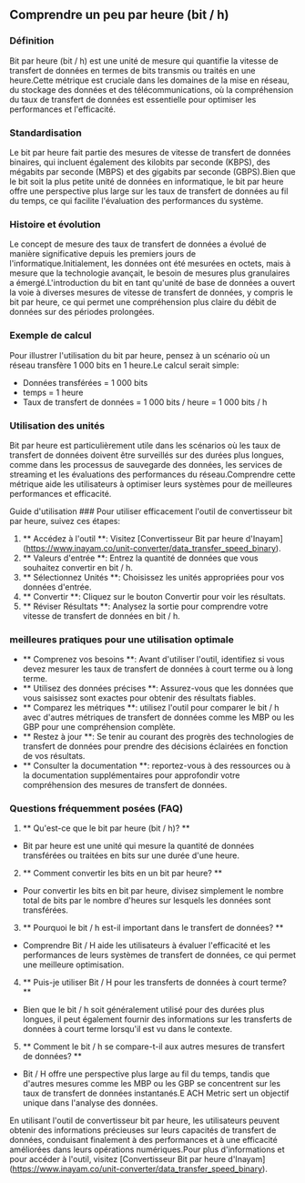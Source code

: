 ## Comprendre un peu par heure (bit / h)

### Définition
Bit par heure (bit / h) est une unité de mesure qui quantifie la vitesse de transfert de données en termes de bits transmis ou traités en une heure.Cette métrique est cruciale dans les domaines de la mise en réseau, du stockage des données et des télécommunications, où la compréhension du taux de transfert de données est essentielle pour optimiser les performances et l'efficacité.

### Standardisation
Le bit par heure fait partie des mesures de vitesse de transfert de données binaires, qui incluent également des kilobits par seconde (KBPS), des mégabits par seconde (MBPS) et des gigabits par seconde (GBPS).Bien que le bit soit la plus petite unité de données en informatique, le bit par heure offre une perspective plus large sur les taux de transfert de données au fil du temps, ce qui facilite l'évaluation des performances du système.

### Histoire et évolution
Le concept de mesure des taux de transfert de données a évolué de manière significative depuis les premiers jours de l'informatique.Initialement, les données ont été mesurées en octets, mais à mesure que la technologie avançait, le besoin de mesures plus granulaires a émergé.L'introduction du bit en tant qu'unité de base de données a ouvert la voie à diverses mesures de vitesse de transfert de données, y compris le bit par heure, ce qui permet une compréhension plus claire du débit de données sur des périodes prolongées.

### Exemple de calcul
Pour illustrer l'utilisation du bit par heure, pensez à un scénario où un réseau transfère 1 000 bits en 1 heure.Le calcul serait simple:
- Données transférées = 1 000 bits
- temps = 1 heure
- Taux de transfert de données = 1 000 bits / heure = 1 000 bits / h

### Utilisation des unités
Bit par heure est particulièrement utile dans les scénarios où les taux de transfert de données doivent être surveillés sur des durées plus longues, comme dans les processus de sauvegarde des données, les services de streaming et les évaluations des performances du réseau.Comprendre cette métrique aide les utilisateurs à optimiser leurs systèmes pour de meilleures performances et efficacité.

Guide d'utilisation ###
Pour utiliser efficacement l'outil de convertisseur bit par heure, suivez ces étapes:
1. ** Accédez à l'outil **: Visitez [Convertisseur Bit par heure d'Inayam] (https://www.inayam.co/unit-converter/data_transfer_speed_binary).
2. ** Valeurs d'entrée **: Entrez la quantité de données que vous souhaitez convertir en bit / h.
3. ** Sélectionnez Unités **: Choisissez les unités appropriées pour vos données d'entrée.
4. ** Convertir **: Cliquez sur le bouton Convertir pour voir les résultats.
5. ** Réviser Résultats **: Analysez la sortie pour comprendre votre vitesse de transfert de données en bit / h.

### meilleures pratiques pour une utilisation optimale
- ** Comprenez vos besoins **: Avant d'utiliser l'outil, identifiez si vous devez mesurer les taux de transfert de données à court terme ou à long terme.
- ** Utilisez des données précises **: Assurez-vous que les données que vous saisissez sont exactes pour obtenir des résultats fiables.
- ** Comparez les métriques **: utilisez l'outil pour comparer le bit / h avec d'autres métriques de transfert de données comme les MBP ou les GBP pour une compréhension complète.
- ** Restez à jour **: Se tenir au courant des progrès des technologies de transfert de données pour prendre des décisions éclairées en fonction de vos résultats.
- ** Consulter la documentation **: reportez-vous à des ressources ou à la documentation supplémentaires pour approfondir votre compréhension des mesures de transfert de données.

### Questions fréquemment posées (FAQ)

1. ** Qu'est-ce que le bit par heure (bit / h)? **
- Bit par heure est une unité qui mesure la quantité de données transférées ou traitées en bits sur une durée d'une heure.

2. ** Comment convertir les bits en un bit par heure? **
- Pour convertir les bits en bit par heure, divisez simplement le nombre total de bits par le nombre d'heures sur lesquels les données sont transférées.

3. ** Pourquoi le bit / h est-il important dans le transfert de données? **
- Comprendre Bit / H aide les utilisateurs à évaluer l'efficacité et les performances de leurs systèmes de transfert de données, ce qui permet une meilleure optimisation.

4. ** Puis-je utiliser Bit / H pour les transferts de données à court terme? **
- Bien que le bit / h soit généralement utilisé pour des durées plus longues, il peut également fournir des informations sur les transferts de données à court terme lorsqu'il est vu dans le contexte.

5. ** Comment le bit / h se compare-t-il aux autres mesures de transfert de données? **
- Bit / H offre une perspective plus large au fil du temps, tandis que d'autres mesures comme les MBP ou les GBP se concentrent sur les taux de transfert de données instantanés.E ACH Metric sert un objectif unique dans l'analyse des données.

En utilisant l'outil de convertisseur bit par heure, les utilisateurs peuvent obtenir des informations précieuses sur leurs capacités de transfert de données, conduisant finalement à des performances et à une efficacité améliorées dans leurs opérations numériques.Pour plus d'informations et pour accéder à l'outil, visitez [Convertisseur Bit par heure d'Inayam] (https://www.inayam.co/unit-converter/data_transfer_speed_binary).